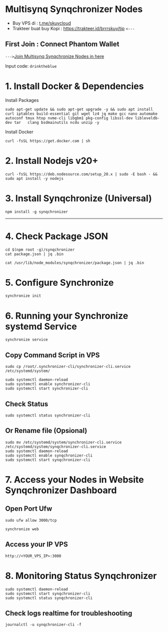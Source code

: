 # Multisynq Synqchronizer Nodes

- Buy VPS di : [t.me/skuycloud](t.me/skuycloud)
- Trakteer buat buy Kopi : https://trakteer.id/brrrskuy/tip `<---`

## First Join : Connect Phantom Wallet ##
`--->`[Join Multisynq Synqchronize Nodes in here](https://startsynqing.com/?ref=2746e7-ek7ufp)

Input code: `drinktheblue`

# 1. Install Docker & Dependencies
  Install Packages
  ```
  sudo apt-get update && sudo apt-get upgrade -y && sudo apt install curl iptables build-essential git wget lz4 jq make gcc nano automake autoconf tmux htop nvme-cli libgbm1 pkg-config libssl-dev libleveldb-dev tar   clang bsdmainutils ncdu unzip -y
  ```
  Install Docker
  ```
  curl -fsSL https://get.docker.com | sh
  ```
# 2. Install Nodejs v20+
  ```
  curl -fsSL https://deb.nodesource.com/setup_20.x | sudo -E bash - && sudo apt install -y nodejs
  ```
# 3. Install Synqchronize (Universal)
  ```
  npm install -g synqchronizer
  ```
-----------------------------------------------
# 4. Check Package JSON
  ```
  cd $(npm root -g)/synqchronizer
  cat package.json | jq .bin
  ```
  ```
  cat /usr/lib/node_modules/synqchronizer/package.json | jq .bin
  ```
# 5. Configure Synchronize
  ```
  synchronize init
  ```
# 6. Running your Synchronize systemd Service
  ```
  synchronize service
  ```
  ## Copy Command Script in VPS ##
  ```
  sudo cp /root/.synchronizer-cli/synchronizer-cli.service /etc/systemd/system/
  ```
  ```
  sudo systemctl daemon-reload
  sudo systemctl enable synchronizer-cli
  sudo systemctl start synchronizer-cli
  ```
  ## Check Status ##
  ```
  sudo systemctl status synchronizer-cli
  ```
## Or Rename file (Opsional) ##
  ```
  sudo mv /etc/systemd/system/synchronizer-cli.service /etc/systemd/system/synqchronizer-cli.service
  sudo systemctl daemon-reload
  sudo systemctl enable synqchronizer-cli
  sudo systemctl start synqchronizer-cli
  ```
# 7. Access your Nodes in Website Synqchronizer Dashboard
  ## Open Port Ufw ##
  ```
  sudo ufw allow 3000/tcp
  ```
  ```
  synchronize web
  ```
  ## Access your IP VPS
  ```
  http://<YOUR_VPS_IP>:3000
  ```
# 8. Monitoring Status Synqchronizer
  ```
  sudo systemctl daemon-reload
  sudo systemctl start synqchronizer-cli
  sudo systemctl status synqchronizer-cli
  ```
  ## Check logs realtime for troubleshooting
  ```
  journalctl -u synqchronizer-cli -f
  ```

